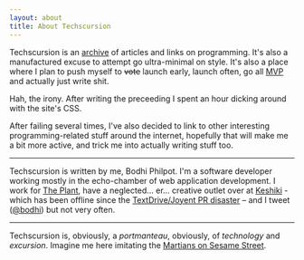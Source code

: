 ```yaml
---
layout: about
title: About Techscursion
---
```


Techscursion is an [archive](/archive) of articles and links on
programming. It's also a manufactured excuse to attempt go
ultra-minimal on style. It's also a place where I plan to push myself
to <del>vote</del> launch early, launch often, go all
[MVP](http://en.wikipedia.org/wiki/Minimum_viable_product) and
actually just write shit.

<aside>Hah, the irony. After writing the preceeding I spent an hour
dicking around with the site's CSS.</aside>

After failing several times, I've also decided to link to other
interesting programming-related stuff around the internet, hopefully
that will make me a bit more active, and trick me into actually
writing stuff too.

---

Techscursion is written by me, Bodhi Philpot. I'm a software developer
working mostly in the echo-chamber of web application development. I
work for [The Plant](http://theplant.jp), have a neglected… er…
creative outlet over at [Keshiki](http://keshiki.net) - which has been
offline since the [TextDrive/Joyent PR
disaster](http://gigaom.com/2012/08/30/a-user-revolt-and-the-second-coming-of-textdrive/)
– and I tweet ([@bodhi](http://twitter.com/bodhi)) but not very often.

---

Techscursion is, obviously, a *portmanteau*, obviously, of
*technology* and *excursion*. Imagine me here imitating the [Martians
on Sesame Street](http://www.youtube.com/watch?v=KTc3PsW5ghQ).
